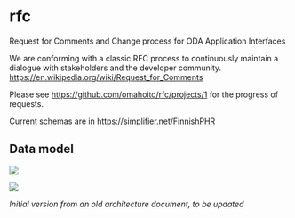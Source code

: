 # rfc
Request for Comments and Change process for ODA Application Interfaces

We are conforming with a classic RFC process to continuously maintain a dialogue with stakeholders and the developer community. https://en.wikipedia.org/wiki/Request_for_Comments

Please see https://github.com/omahoito/rfc/projects/1 for the progress of requests.

Current schemas are in https://simplifier.net/FinnishPHR

## Data model

![](http://www.plantuml.com/plantuml/proxy?src=https://raw.githubusercontent.com/omahoito/rfc/master/datamodel.md?2) <!--- This generates a picture based on datamodel.md. To change the counter in the url above, i.e. deployment.md?13 -> deployment.md?14 --->


![](http://www.plantuml.com/plantuml/proxy?src=https://raw.githubusercontent.com/omahoito/rfc/master/PLANTUML_Diagrams/datamodel.plantuml?1) <!--- This generates a picture based on datamodel.md. To change the counter in the url above, i.e. deployment.md?13 -> deployment.md?14 --->


*Initial version from an old architecture document, to be updated*

<!---

![Data model](http://g.gravizo.com/source?https%3A%2F%2Fraw.githubusercontent.com%2Fomahoito%2Frfc%2FPLANTUML_Diagrams%2Fmaster%2Fmodel.dot%3F2)
--->
<!-- Increment the last number (after %3F) to invalidate gravizo and browser cache -->
